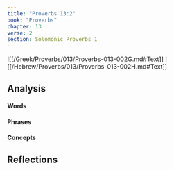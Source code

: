 ```yaml
---
title: "Proverbs 13:2"
book: "Proverbs"
chapter: 13
verse: 2
section: Solomonic Proverbs 1
---
```

![[/Greek/Proverbs/013/Proverbs-013-002G.md#Text]]
![[/Hebrew/Proverbs/013/Proverbs-013-002H.md#Text]]

## Analysis

#### Words

#### Phrases

#### Concepts

## Reflections
